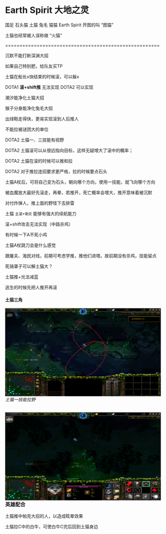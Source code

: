 # Earth Spirit 大地之灵



国足  石头猫	土猫 	兔毛	 猫猫	 Earth Spirit		开图的叫 “图猫”

土猫也经常被人误称做 “火猫”

======================================================

沉默不能打断深渊大招

如果自己特别肥，给队友买TP

土猫在船长x快结束的时候滚，可以躲x

DOTA1	**滚+shift推** 无法实现
DOTA2	可以实现

潮汐能净化土猫大招

猴子分身能净化兔毛大招

出绿鞋走得快，更易实现滚到人后推人

不能拉被谜团大的单位

DOTA2 土猫一、三技能有视野

DOTA2 土猫滚可以从很远指向目标，这样无疑增大了滚中的概率；

DOTA2 土猫在滚的时候可以推和拉

DOTA2 对于推拉连招要求更严格，拉的时候要点石头

土猫A杖后，可将自己变为石头，朝向哪个方向，使用一技能，就飞向哪个方向

被血魔放大最好先滚走，再晕，若推开，死亡概率会增大，推开意味着被沉默

对付炸弹人，推上面的野怪下去排雷

土猫 `主滚+骨灰` 能够有强大的续航能力

滚+shift攻击无法实现（中路杀鸡）

有时候一下A不死小鸡

土猫A杖跳刀会是什么感觉

跟屠夫、海民对线，前期可考虑学推，推他们进塔。故前期没有杀鸡，技能留点

死骑罩子可以解土猫大？

土猫推+光法减蓝

逃生的时候先把人推开再滚



#### 土猫三角
<img src="./img/土猫三角.png" alt="土猫三角" style="zoom: 50%;" align="left" />



###### 土猫一技能拉野

<img src="./img/土猫一技能拉野.png" alt="土猫一技能拉野" style="zoom: 50%;" align="left" />



### 英雄配合

土猫推中帕克大招的人，以造成眩晕效果

土猫拉C中的白牛，可使白牛C完后回到土猫身边

